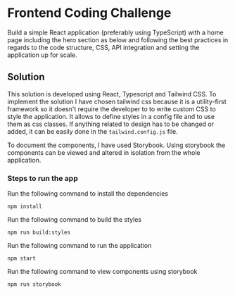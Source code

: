 # Frontend Coding Challenge
Build a simple React application (preferably using TypeScript) with a home page including the hero section as below and following the best practices in regards to the code structure, CSS, API integration and setting the application up for scale.

## Solution
This solution is developed using React, Typescript and Tailwind CSS. To implement the solution I have chosen tailwind css because it is a utility-first framework so it doesn't require the developer to to write custom CSS to style the application. It allows to define styles in a config file and to use them as css classes. If anything related to design has to be changed or added, it can be easily done in the `tailwind.config.js` file.

To document the components, I have used Storybook. Using storybook the components can be viewed and altered in isolation from the whole application.
### Steps to run the app

Run the following command to install the dependencies
```
npm install
```

Run the following command to build the styles
```
npm run build:styles
```

Run the following command to run the application
```
npm start
```

Run the following command to view components using storybook
```
npm run storybook
```